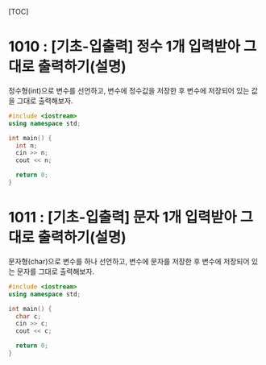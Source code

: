 [TOC]

# 1010 : [기초-입출력] 정수 1개 입력받아 그대로 출력하기(설명)

정수형(int)으로 변수를 선언하고, 변수에 정수값을 저장한 후
변수에 저장되어 있는 값을 그대로 출력해보자.

``` c++
#include <iostream>
using namespace std;

int main() {
  int n;
  cin >> n;
  cout << n;

  return 0;
}
```

# 1011 : [기초-입출력] 문자 1개 입력받아 그대로 출력하기(설명)

문자형(char)으로 변수를 하나 선언하고, 변수에 문자를 저장한 후
변수에 저장되어 있는 문자를 그대로 출력해보자.

``` c++
#include <iostream>
using namespace std;

int main() {
  char c;
  cin >> c;
  cout << c;

  return 0;
}
```
